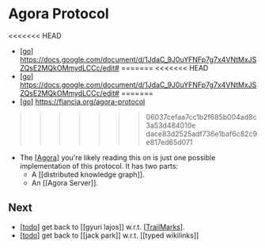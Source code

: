 # Agora Protocol
<<<<<<< HEAD
- [[go]] https://docs.google.com/document/d/1JdaC_9J0uYFNFp7g7x4VNtMxJSZQsE2MQkOMmydLCCc/edit#
=======
<<<<<<< HEAD
- [[go]] https://docs.google.com/document/d/1JdaC_9J0uYFNFp7g7x4VNtMxJSZQsE2MQkOMmydLCCc/edit#
=======
- [[go]] https://flancia.org/agora-protocol
>>>>>>> 06037cefaa7cc1b2f685b004ad8c3a53d484010e
>>>>>>> dace83d2525adf736e1baf6c82c9e817ed65d071
- The [[Agora]] you're likely reading this on is just one possible implementation of this protocol. It has two parts:
  - A [[distributed knowledge graph]].
  - An [[Agora Server]].

## Next
- [[todo]] get back to [[gyuri lajos]] w.r.t. [[TrailMarks]].
- [[todo]] get back to [[jack park]] w.r.t. [[typed wikilinks]]

[//begin]: # "Autogenerated link references for markdown compatibility"
[go]: go "Go"
[agora]: agora "Agora"
[distributed-knowledge-graph]: distributed-knowledge-graph "Distributed Knowledge Graph"
[agora-server]: agora-server "Agora Server"
[todo]: todo "Todo"
[gyuri-lajos]: gyuri-lajos "Gyuri Lajos"
[trailmarks]: trailmarks "Trailmarks"
[jack-park]: jack-park "Jack Park"
[//end]: # "Autogenerated link references"